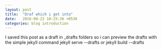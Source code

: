 ```yaml
---
layout: post
title:  "Draf which i get into"
date:   2016-08-22 10:25:36 +0530
categories: blog introduction
---
```


I saved this post as a draft in _drafts folders so i can preview the drafts with the simple jekyll command jekyll serve --drafts or jekyll build --drafts